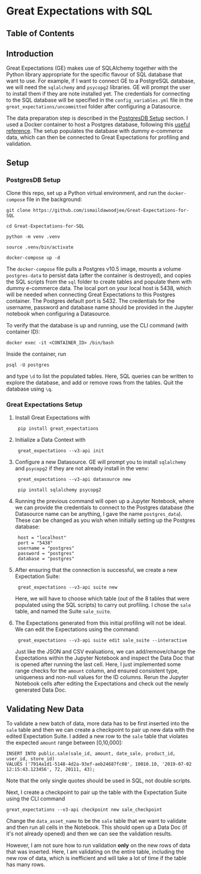 # Great Expectations with SQL

## Table of Contents

## Introduction

Great Expectations (GE) makes use of SQLAlchemy together with the Python library appropriate for the specific flavour of SQL database
that want to use. For example, if I want to connect GE to a PostgreSQL database, we will need the `sqlalchemy` and `psycopg2` libraries.
GE will prompt the user to install them if they are note installed yet. The credentials for connecting to the SQL database will be
specified in the `config_variables.yml` file in the `great_expectations/uncommitted` folder after configuring a Datasource.

The data preparation step is described in the [PostgresDB Setup](#postgresdb-setup) section. I used a Docker container to host
a Postgres database, following this [useful reference](https://levelup.gitconnected.com/creating-and-filling-a-postgres-db-with-docker-compose-e1607f6f882f).
The setup populates the database with dummy e-commerce data, which can then be connected to Great Expectations for profiling and
validation.

## Setup

### PostgresDB Setup

Clone this repo, set up a Python virtual environment, and run the `docker-compose` file in the background:

    git clone https://github.com/ismaildawoodjee/Great-Expectations-for-SQL

    cd Great-Expectations-for-SQL

    python -m venv .venv

    source .venv/bin/activate

    docker-compose up -d

The `docker-compose` file pulls a Postgres v10.5 image, mounts a volume `postgres-data` to persist data (after the container
is destroyed), and copies the SQL scripts from the `sql` folder to create tables and populate them with dummy e-commerce data.
The local port on your local host is 5438, which will be needed when connecting Great Expectations to this Postgres container.
The Postgres default port is 5432. The credentials for the username, password and database name should be provided in the
Jupyter notebook when configuring a Datasource.

To verify that the database is up and running, use the CLI command (with container ID):

    docker exec -it <CONTAINER_ID> /bin/bash

Inside the container, run

    psql -U postgres

and type `\d` to list the populated tables. Here, SQL queries can be written to explore the database, and add or remove rows
from the tables. Quit the database using `\q`.

### Great Expectations Setup

1. Install Great Expectations with

        pip install great_expectations

2. Initialize a Data Context with

        great_expectations --v3-api init

3. Configure a new Datasource. GE will prompt you to install `sqlalchemy` and `psycopg2` if they are not already install in the venv:

        great_expectations --v3-api datasource new

        pip install sqlalchemy psycopg2

4. Running the previous command will open up a Jupyter Notebook, where we can provide the credentials to connect to the
Postgres database (the Datasource name can be anything, I gave the name `postgres_data`). These can be changed as you wish
when initially setting up the Postgres database:

        host = "localhost"
        port = "5438"
        username = "postgres"
        password = "postgres"
        database = "postgres"

5. After ensuring that the connection is successful, we create a new Expectation Suite:

        great_expectations --v3-api suite new

    Here, we will have to choose which table (out of the 8 tables that were populated using the SQL scripts) to carry out
    profiling. I chose the `sale` table, and named the Suite `sale_suite`.

6. The Expectations generated from this initial profiling will not be ideal. We can edit the Expectations using the command:

        great_expectations --v3-api suite edit sale_suite --interactive

    Just like the JSON and CSV evaluations, we can add/remove/change the Expectations within the Jupyter Notebook and
    inspect the Data Doc that is opened after running the last cell. Here, I just implemented some range checks for the `amount`
    column, and ensured consistent type, uniqueness and non-null values for the ID columns. Rerun the Jupyter Notebook cells
    after editing the Expectations and check out the newly generated Data Doc.

## Validating New Data

To validate a new batch of data, more data has to be first inserted into the `sale` table and then we can create a checkpoint
to pair up new data with the edited Expectation Suite. I added a new row to the `sale` table that violates the expected
`amount` range between [0,10,000]:

    INSERT INTO public.sale(sale_id, amount, date_sale, product_id, user_id, store_id)
    VALUES ('7914a1d1-5148-4d2a-93ef-aeb24687fc08', 10010.10, '2019-07-02 12:15:43.123456', 72, 20111, 43);

Note that the only single quotes should be used in SQL, not double scripts.

Next, I create a checkpoint to pair up the table with the Expectation Suite using the CLI command

    great_expectations --v3-api checkpoint new sale_checkpoint

Change the `data_asset_name` to be the `sale` table that we want to validate and then run all cells in the Notebook.
This should open up a Data Doc (if it's not already opened) and then we can see the validation results.

However, I am not sure how to run validation **only** on the new rows of data that was inserted. Here, I am validating
on the entire table, including the new row of data, which is inefficient and will take a lot of time if the table has many rows.
